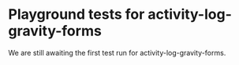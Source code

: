 # Playground tests for activity-log-gravity-forms
We are still awaiting the first test run for activity-log-gravity-forms.
